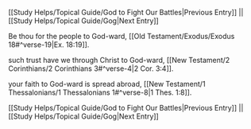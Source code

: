[[Study Helps/Topical Guide/God to Fight Our Battles|Previous Entry]]  ||  [[Study Helps/Topical Guide/Gog|Next Entry]]

 Be thou for the people to God-ward, [[Old Testament/Exodus/Exodus 18#^verse-19|Ex. 18:19]].

 such trust have we through Christ to God-ward, [[New Testament/2 Corinthians/2 Corinthians 3#^verse-4|2 Cor. 3:4]].

 your faith to God-ward is spread abroad, [[New Testament/1 Thessalonians/1 Thessalonians 1#^verse-8|1 Thes. 1:8]].

[[Study Helps/Topical Guide/God to Fight Our Battles|Previous Entry]]  ||  [[Study Helps/Topical Guide/Gog|Next Entry]]